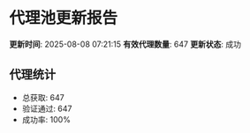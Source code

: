 # 代理池更新报告

**更新时间**: 2025-08-08 07:21:15
**有效代理数量**: 647
**更新状态**:  成功

## 代理统计
- 总获取: 647
- 验证通过: 647
- 成功率: 100%

